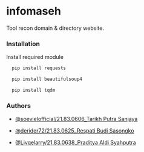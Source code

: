 # infomaseh

Tool recon domain & directory website.
### Installation

Install required module

```bash
  pip install requests
```
```bash
  pip install beautifulsoup4
```
```bash
  pip install tqdm
```
### Authors

- [@soevielofficial/21.83.0606_Tarikh Putra Sanjaya](https://github.com/soevielofficial)

- [@derider72/21.83.0625_Respati Budi Sasongko ](https://github.com/derider72)

- [@Livqelarry/21.83.0638_Praditya Aldi Syahputra](https://github.com/Livqelarry)